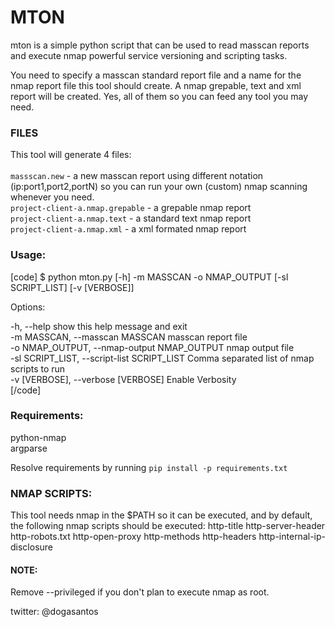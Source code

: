 # MTON

mton is a simple python script that can be used to read masscan reports and execute nmap powerful service versioning and scripting tasks. 

You need to specify a masscan standard report file and a name for the nmap report file this tool should create. A nmap grepable, text and xml report will be created. Yes, all of them so you can feed any tool you may need.

### FILES

This tool will generate 4 files:<br>
<br>
`massscan.new` - a new masscan report using different notation (ip:port1,port2,portN) so you can run your own (custom) nmap scanning whenever you need.<br>
`project-client-a.nmap.grepable` - a grepable nmap report<br>
`project-client-a.nmap.text` - a standard text nmap report<br>
`project-client-a.nmap.xml` - a xml formated nmap report<br>


### Usage:
[code]
$ python mton.py [-h] -m MASSCAN -o NMAP_OUTPUT [-sl SCRIPT_LIST] [-v [VERBOSE]]


Options:

  -h, --help                                      show this help message and exit<br>
  -m MASSCAN, --masscan MASSCAN                   masscan report file<br>
  -o NMAP_OUTPUT, --nmap-output NMAP_OUTPUT       nmap output file<br>
  -sl SCRIPT_LIST, --script-list SCRIPT_LIST      Comma separated list of nmap scripts to run<br>
  -v [VERBOSE], --verbose [VERBOSE]               Enable Verbosity<br>
[/code]


### Requirements:

python-nmap<br>
argparse<br>

Resolve requirements by running 
`pip install -p requirements.txt`

### NMAP SCRIPTS:

This tool needs nmap in the $PATH so it can be executed, and by default, the following nmap scripts should be executed:
http-title
http-server-header
http-robots.txt
http-open-proxy
http-methods
http-headers
http-internal-ip-disclosure



#### NOTE: 

Remove --privileged if you don't plan to execute nmap as root.

twitter: @dogasantos

